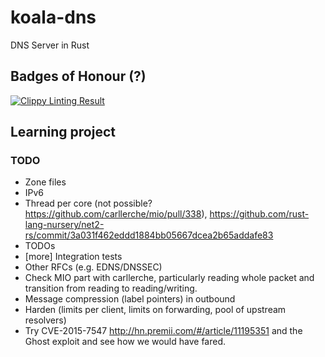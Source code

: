 # koala-dns
DNS Server in Rust

## Badges of Honour (?)

[![Clippy Linting Result](https://clippy.bashy.io/github/stevenpack/koala-dns/master/badge.svg?style=plastic)](https://clippy.bashy.io/github/stevenpack/koala-dns/master/log)

## Learning project

### TODO
- Zone files
- IPv6
- Thread per core (not possible? https://github.com/carllerche/mio/pull/338), https://github.com/rust-lang-nursery/net2-rs/commit/3a031f462eddd1884bb05667dcea2b65addafe83
- TODOs
- [more] Integration tests
- Other RFCs (e.g. EDNS/DNSSEC)
- Check MIO part with carllerche, particularly reading whole packet and
  transition from reading to reading/writing.
- Message compression (label pointers) in outbound
- Harden (limits per client, limits on forwarding, pool of upstream resolvers)
- Try CVE-2015-7547 http://hn.premii.com/#/article/11195351 and the Ghost exploit and see how we would have fared.
